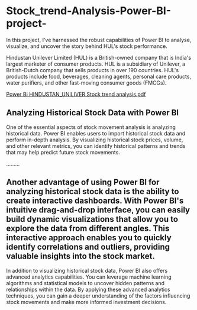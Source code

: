 # Stock_trend-Analysis-Power-BI-project-
In this project, I've harnessed the robust capabilities of Power BI to analyse, visualize, and uncover the story behind HUL's stock performance.

Hindustan Unilever Limited (HUL) is a British-owned company that is India's largest marketer of consumer products. HUL is a subsidiary of Unilever, a British-Dutch company that sells products in over 190 countries. HUL's products include food, beverages, cleaning agents, personal care products, water purifiers, and other fast-moving consumer goods (FMCGs). 

[Power Bi HINDUSTAN_UNILIVER Stock trend analysis.pdf](https://github.com/m-rishab/Stock_trend-Analysis-Power-BI-project-/files/13941011/Power.Bi.HINDUSTAN_UNILIVER.Stock.trend.analysis.pdf)


## Analyzing Historical Stock Data with Power BI
One of the essential aspects of stock movement analysis is analyzing historical data. Power BI enables users to import historical stock data and perform in-depth analysis. By visualizing historical stock prices, volume, and other relevant metrics, you can identify historical patterns and trends that may help predict future stock movements.

.........

## Another advantage of using Power BI for analyzing historical stock data is the ability to create interactive dashboards. With Power BI's intuitive drag-and-drop interface, you can easily build dynamic visualizations that allow you to explore the data from different angles. This interactive approach enables you to quickly identify correlations and outliers, providing valuable insights into the stock market.

In addition to visualizing historical stock data, Power BI also offers advanced analytics capabilities. You can leverage machine learning algorithms and statistical models to uncover hidden patterns and relationships within the data. By applying these advanced analytics techniques, you can gain a deeper understanding of the factors influencing stock movements and make more informed investment decisions.
